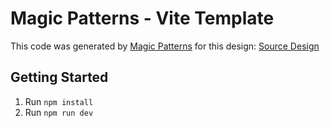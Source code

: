 # Magic Patterns - Vite Template

This code was generated by [Magic Patterns](https://magicpatterns.com) for this design: [Source Design](https://magicpatterns.com/c/odnusmqtqiafwctebdrhwu)

## Getting Started

1. Run `npm install`
2. Run `npm run dev`
